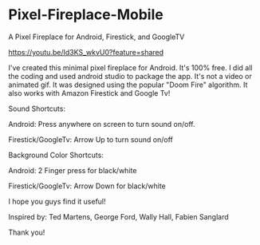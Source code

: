 # Pixel-Fireplace-Mobile
A Pixel Fireplace for Android, Firestick, and GoogleTV


https://youtu.be/Id3KS_wkvU0?feature=shared

I've created this minimal pixel fireplace for Android. It's 100% free. I did all the coding and used android studio to package the app. It's not a video or animated gif. It was designed using the popular "Doom Fire" algorithm. It also works with Amazon Firestick and Google Tv!

Sound Shortcuts:

Android: Press anywhere on screen to turn sound on/off.

Firestick/GoogleTv: Arrow Up to turn sound on/off

Background Color Shortcuts:

Android: 2 Finger press for black/white

Firestick/GoogleTv: Arrow Down for black/white


I hope you guys find it useful!

Inspired by: Ted Martens, George Ford, Wally Hall, Fabien Sanglard

Thank you!

